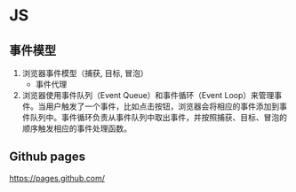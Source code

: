 # JS

## 事件模型
1. 浏览器事件模型（捕获, 目标, 冒泡）
    * 事件代理
2. 浏览器使用事件队列（Event Queue）和事件循环（Event Loop）来管理事件。当用户触发了一个事件，比如点击按钮，浏览器会将相应的事件添加到事件队列中。事件循环负责从事件队列中取出事件，并按照捕获、目标、冒泡的顺序触发相应的事件处理函数。

## Github pages
https://pages.github.com/